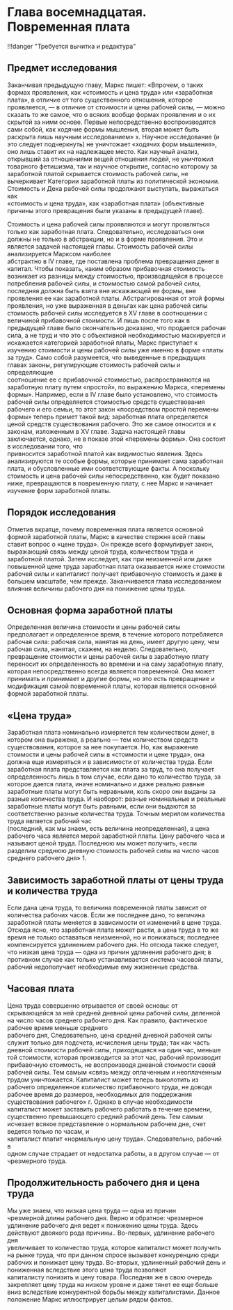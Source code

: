 # Глава восемнадцатая. Повременная плата

!!!danger "Требуется вычитка и редактура"

## Предмет исследования

Заканчивая предыдущую главу, Маркс пишет: «Впрочем, о таких
формах проявления, как «стоимость и цена труда» или «заработная
плата», в отличие от того существенного отношения, которое  
проявляется, — в отличие от стоимости и цены рабочей силы, — можно
сказать то же самое, что о всяких вообще формах проявления и о их
скрытой за ними основе. Первые непосредственно воспроизводятся
сами собой, как ходячие формы мышления, вторая может быть  
раскрыта лишь научным исследованием» х. Научное исследование (и это
следует подчеркнуть) не уничтожает «ходячих форм мышления», оно
лишь ставит их на надлежащее место. Как научный анализ,  
открывший за отношениями вещей отношения людей, не уничтожил  
товарного фетишизма, так и научное открытие, согласно которому за  
заработной платой скрывается стоимость рабочей силы, не вычеркивает
Категории заработной платы из политической экономии. Стоимость и
Дека рабочей силы продолжают выступать, выражаться как  
«стоимость и цена труда», как «заработная плата» (объективные причины
этого превращения были указаны в предыдущей главе).

Стоимость и цена рабочей силы проявляются и могут проявляться
только как заработная плата. Следовательно, исследоваться они
должны не только в абстракции, но и в форме проявления. Это и
является задачей настоящей главы.
Стоимость рабочей силы анализируется Марксом наиболее  
абстрактно в IV главе, где поставлена проблема превращения денег
в капитал. Чтобы показать, каким образом прибавочная стоимость
возникает из разницы между стоимостью, производящейся в процессе
потребления рабочей силы, и стоимостью самой рабочей силы,  
последняя должна быть взята вне искажающей ее формы, вне  
проявления ее как заработной платы. Абстрагированная от этой формы  
проявления, но уже выраженная в деньгах как цена рабочей силы  
стоимость рабочей силы исследуется в XV главе в соотношении с  
величиной прибавочной стоимости. И лишь после того как в предыдущей
главе было окончательно доказано, что продается рабочая сила, а не
труд и что это с объективной необходимостью маскируется и  
искажается категорией заработной платы, Маркс приступает к изучению
стоимости и цены рабочей силы уже именно в форме «платы за труд».
Само собой разумеется, что выведенные в предыдущих главах
законы, регулирующие стоимость рабочей силы и определяющие  
соотношение ее с прибавочной стоимостью, распространяются на  
заработную плату путем «простой», по выражению Маркса, «перемены
формы». Например, если в IV главе было установлено, что стоимость
рабочей силы определяется стоимостью средств существования  
рабочего и его семьи, то этот закон «посредством простой перемены формы»
теперь примет такой вид: заработная плата определяется ценой
средств существования рабочего.
Это же самое относится и к законам, изложенным в XV главе.
Задача настоящей главы заключается, однако, не в показе этой
«перемены формы». Она состоит в исследовании того, что  
привносится заработной платой как видимостью явления. Здесь  
анализируются те особые формы, которые принимает сама заработная плата,
и обусловленные ими соответствующие факты. А поскольку  
стоимость и цена рабочей силы непосредственно, как будет показано
ниже, превращаются в повременную плату, с нее Маркс и начинает
изучение форм заработной платы.

## Порядок исследования

Отметив вкратце, почему повременная плата является основной
формой заработной платы, Маркс в качестве стержня всей главы
ставит вопрос о «цене труда». Он прежде всего формулирует закон,
выражающий связь между ценой труда, количеством труда и  
заработной платой. Затем исследует, как при неизменной или даже  
повышенной цене труда заработная плата оказывается ниже стоимости  
рабочей силы и капиталист получает прибавочную стоимость и даже
в большем масштабе, чем прежде.
Заканчивается глава исследованием влияния величины рабочего
дня на понижение цены труда.

## Основная форма заработной платы

Определенная величина стоимости и цены рабочей силы  
предполагает и определенное время, в течение которого потребляется  
рабочая сила: рабочая сила, нанятая на день, имеет другую цену, чем
рабочая сила, нанятая, скажем, на неделю. Следовательно,  
превращение стоимости и цены рабочей силы в заработную плату переносит
их определенность во времени и на саму заработную плату, которая
непосредственно всегда является повременной. Она может  
принимать и принимает и другие формы, но это есть превращение и  
модификация самой повременной платы, которая является основной  
формой заработной платы.

## «Цена труда»

Заработная плата номинально измеряется тем количеством денег,
в котором она выражена, а реально — тем количеством средств  
существования, которое за нее покупается. Но, как выражение  
стоимости и цены рабочей силы в «стоимости и цене труда», она должна
еще измеряться и в зависимости от количества труда. Если  
заработная плата представляется как плата за труд, то она получает  
определенность лишь в том случае, если дано то количество труда, за  
которое дается плата, иначе номинально и даже реально равные  
заработные платы могут быть неравными, коль скоро они выданы за разные
количества труда. И наоборот: разные номинальные и реальные  
заработные платы могут быть равными, если они выдаются за  
соответственно разные количества труда.
Точным мерилом количества труда является рабочий час  
(последний, как мы знаем, есть величина неопределенная), а цена рабочего
часа является мерой заработной платы. Цену рабочего часа и  
называют ценой труда. Последнюю мы может получить, «если разделим
среднюю дневную стоимость рабочей силы на число часов среднего
рабочего дня» 1.

## Зависимость заработной платы от цены труда и количества труда

Если дана цена труда, то величина повременной платы зависит от
количества рабочих часов. Если же последнее дано, то величина  
заработной платы меняется в зависимости от изменений в цене труда.
Отсюда ясно, что заработная плата может расти, а цена труда в то же
время не только оставаться неизменной, но и понижаться; последнее
компенсируется удлинением рабочего дня. Но отсюда также следует,
что низкая цена труда — одна из причин удлинения рабочего дня;
в противном случае как только устанавливается система часовой
платы, рабочий недополучает необходимые ему жизненные средства.

## Часовая плата

Цена труда совершенно отрывается от своей основы: от  
скрывающейся за ней средней дневной цены рабочей силы, деленной на число
часов среднего рабочего дня.
Как правило, фактическое рабочее время меньше среднего  
рабочего дня, Следовательно, цена средней дневной рабочей силы  
служит только для подсчета, исчисления цены труда; так как часть  
дневной стоимости рабочей силы, приходящаяся на один час, меньше той
стоимости, которая производится за этот час, рабочий производит
прибавочную стоимость, не воспроизводя дневной стоимости своей
рабочей силы.
Тем самым «связь между оплаченным и неоплаченным трудом
уничтожается. Капиталист может теперь выколотить из рабочего
определенное количество прибавочного труда, не доводя рабочее
время до размеров, необходимых для поддержания существования
рабочего» г.
Однако в случае необходимости капиталист может заставить
рабочего работать в течение времени, существенно превышающего
средний рабочий день. Тем самым исчезает всякое представление
о нормальном рабочем дне, счет ведется только по часам, и  
капиталист платит «нормальную цену труда». Следовательно, рабочий в  
одном случае страдает от недостатка работы, а в другом случае — от
чрезмерного труда.

## Продолжительность рабочего дня и цена труда

Мы уже знаем, что низкая цена труда — одна из причин  
чрезмерной длины рабочего дня. Верно и обратное: чрезмерное  
удлинение рабочего дня ведет к понижению цены труда. Здесь действуют
двоякого рода причины.. Во-первых, удлинение рабочего дня  
увеличивает то количество труда, которое капиталист может получить на
рынке труда, что при данном спросе вызывает конкуренцию среди
рабочих и понижает цену труда. Во-вторых, удлиненный рабочий
день и пониженная вследствие этого цена труда позволяют  
капиталисту понизить и цену товара. Последняя же в свою очередь  
закрепляет цену труда на низком уровне и даже тянет ее еще больше вниз
вследствие конкурентной борьбы между капиталистами.
Данное положение Маркс иллюстрирует целым рядом фактов.
